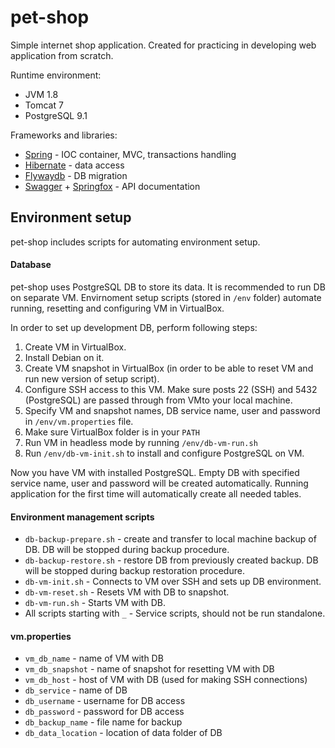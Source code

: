 # pet-shop

Simple internet shop application. Created for practicing in developing web application from scratch.

Runtime environment:
 - JVM 1.8
 - Tomcat 7
 - PostgreSQL 9.1

Frameworks and libraries:
 - [Spring](https://spring.io/) - IOC container, MVC, transactions handling
 - [Hibernate](http://hibernate.org/) - data access
 - [Flywaydb](https://flywaydb.org/) - DB migration
 - [Swagger](http://swagger.io/) + [Springfox](http://springfox.github.io/springfox/) - API documentation
 
## Environment setup

pet-shop includes scripts for automating environment setup.

#### Database

pet-shop uses PostgreSQL DB to store its data. It is recommended to run DB on separate VM. Envirnoment setup scripts (stored in `/env` folder) automate running, resetting and configuring VM in VirtualBox.

In order to set up development DB, perform following steps:
 1. Create VM in VirtualBox.
 2. Install Debian on it.
 3. Create VM snapshot in VirtualBox (in order to be able to reset VM and run new version of setup script).
 4. Configure SSH access to this VM. Make sure posts 22 (SSH) and 5432 (PostgreSQL) are passed through from VMto your local machine.
 5. Specify VM and snapshot names, DB service name, user and password in `/env/vm.properties` file.
 6. Make sure VirtualBox folder is in your `PATH`
 7. Run VM in headless mode by running `/env/db-vm-run.sh`
 8. Run `/env/db-vm-init.sh` to install and configure PostgreSQL on VM.
 
Now you have VM with installed PostgreSQL. Empty DB with specified service name, user and password will be created automatically. Running application for the first time will automatically create all needed tables.

#### Environment management scripts

 - `db-backup-prepare.sh` - create and transfer to local machine backup of DB. DB will be stopped during backup procedure.
 - `db-backup-restore.sh` - restore DB from previously created backup. DB will be stopped during backup restoration procedure.
 - `db-vm-init.sh` - Connects to VM over SSH and sets up DB environment.
 - `db-vm-reset.sh` - Resets VM with DB to snapshot.
 - `db-vm-run.sh` - Starts VM with DB.
 - All scripts starting with `_` - Service scripts, should not be run standalone.

#### vm.properties

 - `vm_db_name` - name of VM with DB
 - `vm_db_snapshot` - name of snapshot for resetting VM with DB
 - `vm_db_host` - host of VM with DB (used for making SSH connections)
 - `db_service` - name of DB
 - `db_username` - username for DB access
 - `db_password` - password for DB access
 - `db_backup_name` - file name for backup
 - `db_data_location` - location of data folder of DB
